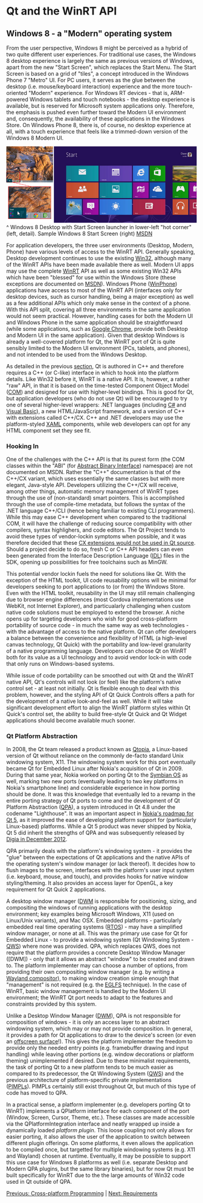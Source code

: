 # Qt and the WinRT API

## Windows 8 - a "Modern" operating system
From the user perspective, Windows 8 might be perceived as a hybrid of two quite different user experiences. For traditional use cases, the Windows 8 desktop experience is largely the same as previous versions of Windows, apart from the new "Start Screen", which replaces the Start Menu. The Start Screen is based on a grid of "tiles", a concept introduced in the Windows Phone 7 "Metro" UI. For PC users, it serves as the glue between the desktop (i.e. mouse/keyboard interaction) experience and the more touch-oriented "Modern" experience. For Windows RT devices - that is, ARM-powered Windows tablets and touch notebooks - the desktop experience is available, but is reserved for Microsoft system applications only. Therefore, the emphasis is pushed even further toward the Modern UI environment and, consequently, the availability of these applications in the Windows Store. On Windows Phone 8, there is, of course, no desktop experience at all, with a touch experience that feels like a trimmed-down version of the Windows 8 Modern UI.

![Windows 8 Start Screen](/images/start-screen.jpg)
^ Windows 8 Desktop with Start Screen launcher in lower-left "hot corner" (left, detail). Sample Windows 8 Start Screen (right) [MSDN](/appendix/references.md#windows-8-start-screen)

For application developers, the three user environments (Desktop, Modern, Phone) have various levels of access to the WinRT API. Generally speaking, Desktop development continues to use the existing [Win32](/appendix/terms.md#win32), although many of the WinRT APIs have been made available there as well. Modern UI apps may use the complete [WinRT](/appendix/terms.md#winrt) API as well as some existing Win32 APIs which have been "blessed" for use within the Windows Store (these exceptions are documented on [MSDN](/appendix/terms.md#msdn)). Windows Phone ([WinPhone](/appendix/terms.md#winphone)) applications have access to most of the WinRT API (interfaces only for desktop devices, such as cursor handling, being a major exception) as well as a few additional APIs which only make sense in the context of a phone. With this API split, covering all three environments in the same application would not seem practical. However, handling cases for both the Modern UI and Windows Phone in the same application should be straightforward (while some applications, such as [Google Chrome](/appendix/references.md#chrome-winrt), provide both Desktop and Modern UI in the same application). Given that desktop Windows is already a well-covered platform for Qt, the WinRT port of Qt is quite sensibly limited to the Modern UI environment (PCs, tablets, and phones), and not intended to be used from the Windows Desktop.

As detailed in the previous [section](xplatform.md), Qt is authored in C++ and therefore requires a C++ (or C-like) interface in which to hook into the platform details. Like Win32 before it, WinRT is a native API. It is, however, a rather "raw" API, in that it is based on the time-tested Component Object Model ([COM](/appendix/terms.md#com)) and designed for use with higher-level bindings. This is good for Qt, but application developers (who do not use Qt) will be encouraged to try one of several higher-level wrappers: .NET languages (including [C#](/appendix/terms.md#c-sharp) and [Visual Basic](/appendix/terms.md#visual-basic)), a new HTML/JavaScript framework, and a version of C++ with extensions called C++/CX. C++ and .NET developers may use the platform-styled [XAML](/appendix/terms.md#xaml) components, while web developers can opt for any HTML component set they see fit.

### Hooking In
One of the challenges with the C++ API is that its purest form (the COM classes within the "ABI" (for [Abstract Binary Interface](/appendix/terms.md#abi)) namespace) are not documented on MSDN. Rather the "C++" documentation is that of the C++/CX variant, which uses essentially the same classes but with more elegant, Java-style API. Developers utilizing the C++/CX will receive, among other things, automatic memory management of WinRT types through the use of (non-standard) smart pointers. This is accomplished through the use of compile-time metadata, but follows the syntax of the .NET language C++/CLI (hence being familiar to existing CLI programmers). While this may ease C++ development when compared to the traditional COM, it will have the challenge of reducing source compatibility with other compilers, syntax highlighers, and code editors. The Qt Project tends to avoid these types of vendor-lockin symptoms when possible, and it was therefore decided that these [CX extensions would not be used in Qt source](/appendix/references.md#c++-cx-blog). Should a project decide to do so, fresh C or C++ API headers can even been generated from the Interface Description Language ([IDL](/appendix/terms.md#idl)) files in the SDK, opening up possibilities for free toolchains such as MinGW.

This potential vendor lockin fuels the need for solutions like Qt. With the exception of the HTML toolkit, UI code reusability options will be minimal for developers seeking to port applications to (or from) the Windows Store. Even with the HTML toolkit, reusability in the UI may still remain challenging due to browser engine differences (most Cordova implementations use WebKit, not Internet Explorer), and particualarly challenging when custom native code solutions must be employed to extend the browser. A niche opens up for targeting developers who wish for good cross-platform portability of source code - in much the same way as web technologies - with the advantage of access to the native platform. Qt can offer developers a balance between the convenience and flexibility of HTML (a high-level canvas technology, Qt Quick) with the portability and low-level granularity of a native programming language. Developers can choose Qt on WinRT both for its value as a UI technology and to avoid vendor lock-in with code that only runs on Windows-based systems.

While issue of code portability can be smoothed out with Qt and the WinRT native API, Qt's controls will not look (or feel) like the platform's native control set - at least not initially. Qt is flexible enough to deal with this problem, however, and the styling API of Qt Quick Controls offers a path for the development of a native look-and-feel as well. While it will take significant development effort to align the WinRT platform styles within Qt Quick's control set, the ability to build free-style Qt Quick and Qt Widget applications should become available much sooner.

### Qt Platform Abstraction
In 2008, the Qt team released a product known as [Qtopia](/appendix/terms.md#qtopia), a Linux-based version of Qt without reliance on the commonly de-facto standard Unix windowing system, X11. The windowing system work for this port eventually became Qt for Embedded Linux after Nokia's acquisition of Qt in 2009. During that same year, Nokia worked on porting Qt to the [Symbian OS](/appendix/terms.md#symbian) as well, marking two new ports (eventually leading to two key platforms in Nokia's smartphone line) and considerable experience in how porting should be done. It was this knowledge that eventually led to a revamp in the entire porting strategy of Qt ports to come and the development of Qt Platform Abstraction ([QPA](/appendix/terms.md#qpa)), a system introduced in Qt 4.8 under the codename "Lighthouse". It was an important aspect in [Nokia's roadmap for Qt 5](/appendix/references.md#qt-lighthouse-has-grown-up), as it improved the ease of developing platform support for (particularly Linux-based) platforms. While a Qt 5 product was never shipped by Nokia, Qt 5 did inherit the strengths of QPA and was subsequently released by [Digia in December 2012](/appendix/references.md#introducing-qt-50).

QPA primarily deals with the platform's windowing system - it provides the "glue" between the expectations of Qt applications and the native APIs of the operating system's window manager (or lack thereof). It decides how to flush images to the screen, interfaces with the platform's user input system (i.e. keyboard, mouse, and touch), and provides hooks for native window styling/theming. It also provides an access layer for OpenGL, a key requirement for Qt Quick 2 applications.

A desktop window manager ([DWM](/appendix/terms.md#desktop-window-manager) is responsible for positioning, sizing, and compositing the windows of running applications with the desktop environment; key examples being Microsoft Windows, X11 (used on Linux/Unix variants), and Mac OSX. Embedded platforms - particularly embedded real time operating systems ([RTOS](/appendix/terms.md#rtos)) - may have a simplified window manager, or none at all. This was the primary use case for Qt for Embedded Linux - to provide a windowing system (Qt Windowing System - [QWS](/appendix/terms.md#qws)) where none was provided. QPA, which replaces QWS, does not require that the platform provides a concrete Desktop Window Manager ([DWM]) - only that it allows an abstract "window" to be created and drawn to. The platform implementer may can choose a number of options, from providing their own compositing window manager (e.g. by writing a [Wayland compositor](/appendix/terms.md#wayland)), to making window creation simple enough that "management" is not required (e.g. the [EGLFS](/appendix/terms.md#eglfs) technique). In the case of WinRT, basic window management is handled by the Modern UI environment; the WinRT Qt port needs to adapt to the features and constraints provided by this system.

Unlike a Desktop Window Manager ([DWM](/appendix/terms.md#dwm)), QPA is not responsible for composition of windows - it is only an access layer to an abstract windowing system, which may or may not provide composition. In general, it provides a path for Qt applications to draw to the device's screen (or even an [offscreen surface](/appendix/references.md#offscreen-rendering)!). This gives the platform implementer the freedom to provide only the needed entry points (e.g. framebuffer drawing and input handling) while leaving other portions (e.g. window decorations or platform theming) unimplemented if desired. Due to these minimalist requirements, the task of porting Qt to a new platform tends to be much easier as compared to its predecessor, the Qt Windowing System ([QWS](/appendix/terms.md#qws)) and the previous architecture of platform-specific private implementations ([PIMPLs](/appendix/terms.md#pimpl)). PIMPLs certainly still exist throughout Qt, but much of this type of code has moved to QPA.

In a practical sense, a platform implementer (e.g. developers porting Qt to WinRT) implements a QPlatform interface for each component of the port (Window, Screen, Cursor, Theme, etc.). These classes are made accessible via the QPlatformIntegration interface and neatly wrapped up inside a dynamically loaded _platform plugin_. This loose coupling not only allows for easier porting, it also allows the user of the application to switch between different plugin offerings. On some platforms, it even allows the application to be compiled once, but targetted for multiple windowing systems (e.g. X11 and Wayland) chosen at runtime. Eventually, it may be possible to support this use case for Windows 8 platforms as well (i.e. separate Desktop and Modern QPA plugins, but the same library binaries), but for now Qt must be built specifically for WinRT due to the the large amounts of Win32 code used in Qt outside of QPA.

[Previous: Cross-platform Programming](xplatform.md) | [Next: Requirements](requirements.md)
